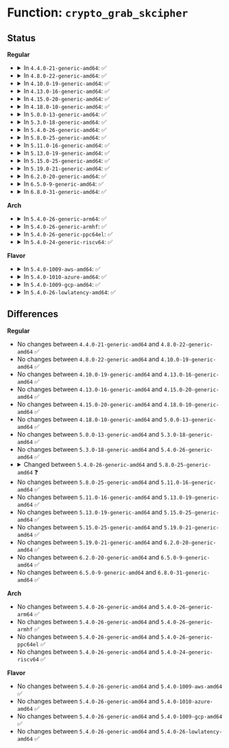 # Function: <code>crypto_grab_skcipher</code>

## Status
<b>Regular</b>
<ul>
<li>
<details>
<summary>In <code>4.4.0-21-generic-amd64</code>: ✅</summary>

```c
int crypto_grab_skcipher(struct crypto_skcipher_spawn * spawn, const char * name, u32 type, u32 mask)
```

```json
{
  "name": "crypto_grab_skcipher",
  "collision_type": "Unique Global",
  "inline_type": "No",
  "funcs": [
    {
      "addr": 18446744071582648016,
      "name": "crypto_grab_skcipher",
      "external": true,
      "loc": "crypto/ablkcipher.c:662",
      "file": "crypto/ablkcipher.c",
      "inline": "seen, unknown",
      "caller_inline": [],
      "caller_func": []
    }
  ],
  "symbols": [
    {
      "addr": 18446744071582648016,
      "name": "crypto_grab_skcipher",
      "section": ".text",
      "bind": "STB_GLOBAL",
      "size": 96
    }
  ]
}
```
</details>
</li>
<li>
<details>
<summary>In <code>4.8.0-22-generic-amd64</code>: ✅</summary>

```c
int crypto_grab_skcipher(struct crypto_skcipher_spawn * spawn, const char * name, u32 type, u32 mask)
```

```json
{
  "name": "crypto_grab_skcipher",
  "collision_type": "Unique Global",
  "inline_type": "No",
  "funcs": [
    {
      "addr": 18446744071582900528,
      "name": "crypto_grab_skcipher",
      "external": true,
      "loc": "crypto/skcipher.c:328",
      "file": "crypto/skcipher.c",
      "inline": "seen, unknown",
      "caller_inline": [],
      "caller_func": [
        "crypto/cts.c:crypto_cts_create",
        "crypto/ctr.c:crypto_rfc3686_create"
      ]
    }
  ],
  "symbols": [
    {
      "addr": 18446744071582900528,
      "name": "crypto_grab_skcipher",
      "section": ".text",
      "bind": "STB_GLOBAL",
      "size": 24
    }
  ]
}
```
</details>
</li>
<li>
<details>
<summary>In <code>4.10.0-19-generic-amd64</code>: ✅</summary>

```c
int crypto_grab_skcipher(struct crypto_skcipher_spawn * spawn, const char * name, u32 type, u32 mask)
```

```json
{
  "name": "crypto_grab_skcipher",
  "collision_type": "Unique Global",
  "inline_type": "No",
  "funcs": [
    {
      "addr": 18446744071582997344,
      "name": "crypto_grab_skcipher",
      "external": true,
      "loc": "crypto/skcipher.c:870",
      "file": "crypto/skcipher.c",
      "inline": "seen, unknown",
      "caller_inline": [],
      "caller_func": [
        "crypto/cts.c:crypto_cts_create",
        "crypto/xts.c:create",
        "crypto/xts.c:create",
        "crypto/ctr.c:crypto_rfc3686_create"
      ]
    }
  ],
  "symbols": [
    {
      "addr": 18446744071582997344,
      "name": "crypto_grab_skcipher",
      "section": ".text",
      "bind": "STB_GLOBAL",
      "size": 24
    }
  ]
}
```
</details>
</li>
<li>
<details>
<summary>In <code>4.13.0-16-generic-amd64</code>: ✅</summary>

```c
int crypto_grab_skcipher(struct crypto_skcipher_spawn * spawn, const char * name, u32 type, u32 mask)
```

```json
{
  "name": "crypto_grab_skcipher",
  "collision_type": "Unique Global",
  "inline_type": "No",
  "funcs": [
    {
      "addr": 18446744071583047168,
      "name": "crypto_grab_skcipher",
      "external": true,
      "loc": "crypto/skcipher.c:910",
      "file": "crypto/skcipher.c",
      "inline": "seen, unknown",
      "caller_inline": [],
      "caller_func": [
        "crypto/cts.c:crypto_cts_create",
        "crypto/xts.c:create",
        "crypto/xts.c:create",
        "crypto/ctr.c:crypto_rfc3686_create"
      ]
    }
  ],
  "symbols": [
    {
      "addr": 18446744071583047168,
      "name": "crypto_grab_skcipher",
      "section": ".text",
      "bind": "STB_GLOBAL",
      "size": 24
    }
  ]
}
```
</details>
</li>
<li>
<details>
<summary>In <code>4.15.0-20-generic-amd64</code>: ✅</summary>

```c
int crypto_grab_skcipher(struct crypto_skcipher_spawn * spawn, const char * name, u32 type, u32 mask)
```

```json
{
  "name": "crypto_grab_skcipher",
  "collision_type": "Unique Global",
  "inline_type": "No",
  "funcs": [
    {
      "addr": 18446744071583212640,
      "name": "crypto_grab_skcipher",
      "external": true,
      "loc": "crypto/skcipher.c:916",
      "file": "crypto/skcipher.c",
      "inline": "seen, unknown",
      "caller_inline": [],
      "caller_func": [
        "crypto/cts.c:crypto_cts_create",
        "crypto/xts.c:create",
        "crypto/xts.c:create",
        "crypto/ctr.c:crypto_rfc3686_create",
        "crypto/gcm.c:crypto_gcm_create_common"
      ]
    }
  ],
  "symbols": [
    {
      "addr": 18446744071583212640,
      "name": "crypto_grab_skcipher",
      "section": ".text",
      "bind": "STB_GLOBAL",
      "size": 24
    }
  ]
}
```
</details>
</li>
<li>
<details>
<summary>In <code>4.18.0-10-generic-amd64</code>: ✅</summary>

```c
int crypto_grab_skcipher(struct crypto_skcipher_spawn * spawn, const char * name, u32 type, u32 mask)
```

```json
{
  "name": "crypto_grab_skcipher",
  "collision_type": "Unique Global",
  "inline_type": "No",
  "funcs": [
    {
      "addr": 18446744071583420848,
      "name": "crypto_grab_skcipher",
      "external": true,
      "loc": "crypto/skcipher.c:939",
      "file": "crypto/skcipher.c",
      "inline": "seen, unknown",
      "caller_inline": [],
      "caller_func": [
        "crypto/cts.c:crypto_cts_create",
        "crypto/xts.c:create",
        "crypto/xts.c:create",
        "crypto/ctr.c:crypto_rfc3686_create",
        "crypto/gcm.c:crypto_gcm_create_common"
      ]
    }
  ],
  "symbols": [
    {
      "addr": 18446744071583420848,
      "name": "crypto_grab_skcipher",
      "section": ".text",
      "bind": "STB_GLOBAL",
      "size": 24
    }
  ]
}
```
</details>
</li>
<li>
<details>
<summary>In <code>5.0.0-13-generic-amd64</code>: ✅</summary>

```c
int crypto_grab_skcipher(struct crypto_skcipher_spawn * spawn, const char * name, u32 type, u32 mask)
```

```json
{
  "name": "crypto_grab_skcipher",
  "collision_type": "Unique Global",
  "inline_type": "No",
  "funcs": [
    {
      "addr": 18446744071583541872,
      "name": "crypto_grab_skcipher",
      "external": true,
      "loc": "crypto/skcipher.c:943",
      "file": "crypto/skcipher.c",
      "inline": "seen, unknown",
      "caller_inline": [],
      "caller_func": [
        "crypto/cts.c:crypto_cts_create",
        "crypto/xts.c:create",
        "crypto/xts.c:create",
        "crypto/ctr.c:crypto_rfc3686_create",
        "crypto/gcm.c:crypto_gcm_create_common"
      ]
    }
  ],
  "symbols": [
    {
      "addr": 18446744071583541872,
      "name": "crypto_grab_skcipher",
      "section": ".text",
      "bind": "STB_GLOBAL",
      "size": 24
    }
  ]
}
```
</details>
</li>
<li>
<details>
<summary>In <code>5.3.0-18-generic-amd64</code>: ✅</summary>

```c
int crypto_grab_skcipher(struct crypto_skcipher_spawn * spawn, const char * name, u32 type, u32 mask)
```

```json
{
  "name": "crypto_grab_skcipher",
  "collision_type": "Unique Global",
  "inline_type": "No",
  "funcs": [
    {
      "addr": 18446744071583730624,
      "name": "crypto_grab_skcipher",
      "external": true,
      "loc": "crypto/skcipher.c:977",
      "file": "crypto/skcipher.c",
      "inline": "seen, unknown",
      "caller_inline": [],
      "caller_func": [
        "crypto/cts.c:crypto_cts_create",
        "crypto/xts.c:create",
        "crypto/xts.c:create",
        "crypto/ctr.c:crypto_rfc3686_create",
        "crypto/gcm.c:crypto_gcm_create_common"
      ]
    }
  ],
  "symbols": [
    {
      "addr": 18446744071583730624,
      "name": "crypto_grab_skcipher",
      "section": ".text",
      "bind": "STB_GLOBAL",
      "size": 24
    }
  ]
}
```
</details>
</li>
<li>
<details>
<summary>In <code>5.4.0-26-generic-amd64</code>: ✅</summary>

```c
int crypto_grab_skcipher(struct crypto_skcipher_spawn * spawn, const char * name, u32 type, u32 mask)
```

```json
{
  "name": "crypto_grab_skcipher",
  "collision_type": "Unique Global",
  "inline_type": "No",
  "funcs": [
    {
      "addr": 18446744071583840288,
      "name": "crypto_grab_skcipher",
      "external": true,
      "loc": "crypto/skcipher.c:981",
      "file": "crypto/skcipher.c",
      "inline": "seen, unknown",
      "caller_inline": [],
      "caller_func": [
        "crypto/cts.c:crypto_cts_create",
        "crypto/xts.c:create",
        "crypto/xts.c:create",
        "crypto/ctr.c:crypto_rfc3686_create",
        "crypto/gcm.c:crypto_gcm_create_common"
      ]
    }
  ],
  "symbols": [
    {
      "addr": 18446744071583840288,
      "name": "crypto_grab_skcipher",
      "section": ".text",
      "bind": "STB_GLOBAL",
      "size": 24
    }
  ]
}
```
</details>
</li>
<li>
<details>
<summary>In <code>5.8.0-25-generic-amd64</code>: ✅</summary>

```c
int crypto_grab_skcipher(struct crypto_skcipher_spawn * spawn, struct crypto_instance * inst, const char * name, u32 type, u32 mask)
```

```json
{
  "name": "crypto_grab_skcipher",
  "collision_type": "Unique Global",
  "inline_type": "No",
  "funcs": [
    {
      "addr": 18446744071584229920,
      "name": "crypto_grab_skcipher",
      "external": true,
      "loc": "crypto/skcipher.c:749",
      "file": "crypto/skcipher.c",
      "inline": "seen, unknown",
      "caller_inline": [],
      "caller_func": [
        "crypto/cts.c:crypto_cts_create",
        "crypto/xts.c:create",
        "crypto/xts.c:create",
        "crypto/ctr.c:crypto_rfc3686_create",
        "crypto/gcm.c:crypto_gcm_create_common"
      ]
    }
  ],
  "symbols": [
    {
      "addr": 18446744071584229920,
      "name": "crypto_grab_skcipher",
      "section": ".text",
      "bind": "STB_GLOBAL",
      "size": 24
    }
  ]
}
```
</details>
</li>
<li>
<details>
<summary>In <code>5.11.0-16-generic-amd64</code>: ✅</summary>

```c
int crypto_grab_skcipher(struct crypto_skcipher_spawn * spawn, struct crypto_instance * inst, const char * name, u32 type, u32 mask)
```

```json
{
  "name": "crypto_grab_skcipher",
  "collision_type": "Unique Global",
  "inline_type": "No",
  "funcs": [
    {
      "addr": 18446744071584348384,
      "name": "crypto_grab_skcipher",
      "external": true,
      "loc": "crypto/skcipher.c:749",
      "file": "crypto/skcipher.c",
      "inline": "seen, unknown",
      "caller_inline": [],
      "caller_func": [
        "crypto/cts.c:crypto_cts_create",
        "crypto/xts.c:xts_create",
        "crypto/xts.c:xts_create",
        "crypto/ctr.c:crypto_rfc3686_create",
        "crypto/gcm.c:crypto_gcm_create_common"
      ]
    }
  ],
  "symbols": [
    {
      "addr": 18446744071584348384,
      "name": "crypto_grab_skcipher",
      "section": ".text",
      "bind": "STB_GLOBAL",
      "size": 24
    }
  ]
}
```
</details>
</li>
<li>
<details>
<summary>In <code>5.13.0-19-generic-amd64</code>: ✅</summary>

```c
int crypto_grab_skcipher(struct crypto_skcipher_spawn * spawn, struct crypto_instance * inst, const char * name, u32 type, u32 mask)
```

```json
{
  "name": "crypto_grab_skcipher",
  "collision_type": "Unique Global",
  "inline_type": "No",
  "funcs": [
    {
      "addr": 18446744071584382576,
      "name": "crypto_grab_skcipher",
      "external": true,
      "loc": "crypto/skcipher.c:744",
      "file": "crypto/skcipher.c",
      "inline": "seen, unknown",
      "caller_inline": [],
      "caller_func": [
        "crypto/cts.c:crypto_cts_create",
        "crypto/xts.c:xts_create",
        "crypto/xts.c:xts_create",
        "crypto/ctr.c:crypto_rfc3686_create",
        "crypto/gcm.c:crypto_gcm_create_common"
      ]
    }
  ],
  "symbols": [
    {
      "addr": 18446744071584382576,
      "name": "crypto_grab_skcipher",
      "section": ".text",
      "bind": "STB_GLOBAL",
      "size": 24
    }
  ]
}
```
</details>
</li>
<li>
<details>
<summary>In <code>5.15.0-25-generic-amd64</code>: ✅</summary>

```c
int crypto_grab_skcipher(struct crypto_skcipher_spawn * spawn, struct crypto_instance * inst, const char * name, u32 type, u32 mask)
```

```json
{
  "name": "crypto_grab_skcipher",
  "collision_type": "Unique Global",
  "inline_type": "No",
  "funcs": [
    {
      "addr": 18446744071584777808,
      "name": "crypto_grab_skcipher",
      "external": true,
      "loc": "crypto/skcipher.c:744",
      "file": "crypto/skcipher.c",
      "inline": "seen, unknown",
      "caller_inline": [],
      "caller_func": [
        "crypto/cts.c:crypto_cts_create",
        "crypto/xts.c:xts_create",
        "crypto/xts.c:xts_create",
        "crypto/ctr.c:crypto_rfc3686_create",
        "crypto/gcm.c:crypto_gcm_create_common"
      ]
    }
  ],
  "symbols": [
    {
      "addr": 18446744071584777808,
      "name": "crypto_grab_skcipher",
      "section": ".text",
      "bind": "STB_GLOBAL",
      "size": 24
    }
  ]
}
```
</details>
</li>
<li>
<details>
<summary>In <code>5.19.0-21-generic-amd64</code>: ✅</summary>

```c
int crypto_grab_skcipher(struct crypto_skcipher_spawn * spawn, struct crypto_instance * inst, const char * name, u32 type, u32 mask)
```

```json
{
  "name": "crypto_grab_skcipher",
  "collision_type": "Unique Global",
  "inline_type": "No",
  "funcs": [
    {
      "addr": 18446744071585462768,
      "name": "crypto_grab_skcipher",
      "external": true,
      "loc": "crypto/skcipher.c:744",
      "file": "crypto/skcipher.c",
      "inline": "seen, unknown",
      "caller_inline": [],
      "caller_func": [
        "crypto/cts.c:crypto_cts_create",
        "crypto/xts.c:xts_create",
        "crypto/xts.c:xts_create",
        "crypto/ctr.c:crypto_rfc3686_create",
        "crypto/gcm.c:crypto_gcm_create_common"
      ]
    }
  ],
  "symbols": [
    {
      "addr": 18446744071585462768,
      "name": "crypto_grab_skcipher",
      "section": ".text",
      "bind": "STB_GLOBAL",
      "size": 39
    }
  ]
}
```
</details>
</li>
<li>
<details>
<summary>In <code>6.2.0-20-generic-amd64</code>: ✅</summary>

```c
int crypto_grab_skcipher(struct crypto_skcipher_spawn * spawn, struct crypto_instance * inst, const char * name, u32 type, u32 mask)
```

```json
{
  "name": "crypto_grab_skcipher",
  "collision_type": "Unique Global",
  "inline_type": "No",
  "funcs": [
    {
      "addr": 18446744071586221632,
      "name": "crypto_grab_skcipher",
      "external": true,
      "loc": "crypto/skcipher.c:744",
      "file": "crypto/skcipher.c",
      "inline": "seen, unknown",
      "caller_inline": [],
      "caller_func": [
        "crypto/cts.c:crypto_cts_create",
        "crypto/xts.c:xts_create",
        "crypto/xts.c:xts_create",
        "crypto/ctr.c:crypto_rfc3686_create",
        "crypto/gcm.c:crypto_gcm_create_common"
      ]
    }
  ],
  "symbols": [
    {
      "addr": 18446744071586221632,
      "name": "crypto_grab_skcipher",
      "section": ".text",
      "bind": "STB_GLOBAL",
      "size": 39
    }
  ]
}
```
</details>
</li>
<li>
<details>
<summary>In <code>6.5.0-9-generic-amd64</code>: ✅</summary>

```c
int crypto_grab_skcipher(struct crypto_skcipher_spawn * spawn, struct crypto_instance * inst, const char * name, u32 type, u32 mask)
```

```json
{
  "name": "crypto_grab_skcipher",
  "collision_type": "Unique Global",
  "inline_type": "No",
  "funcs": [
    {
      "addr": 18446744071586456848,
      "name": "crypto_grab_skcipher",
      "external": true,
      "loc": "crypto/skcipher.c:791",
      "file": "crypto/skcipher.c",
      "inline": "seen, unknown",
      "caller_inline": [],
      "caller_func": [
        "crypto/cts.c:crypto_cts_create",
        "crypto/xts.c:xts_create",
        "crypto/xts.c:xts_create",
        "crypto/ctr.c:crypto_rfc3686_create",
        "crypto/gcm.c:crypto_gcm_create_common"
      ]
    }
  ],
  "symbols": [
    {
      "addr": 18446744071586456848,
      "name": "crypto_grab_skcipher",
      "section": ".text",
      "bind": "STB_GLOBAL",
      "size": 39
    }
  ]
}
```
</details>
</li>
<li>
<details>
<summary>In <code>6.8.0-31-generic-amd64</code>: ✅</summary>

```c
int crypto_grab_skcipher(struct crypto_skcipher_spawn * spawn, struct crypto_instance * inst, const char * name, u32 type, u32 mask)
```

```json
{
  "name": "crypto_grab_skcipher",
  "collision_type": "Unique Global",
  "inline_type": "No",
  "funcs": [
    {
      "addr": 18446744071586728736,
      "name": "crypto_grab_skcipher",
      "external": true,
      "loc": "crypto/skcipher.c:890",
      "file": "crypto/skcipher.c",
      "inline": "seen, unknown",
      "caller_inline": [],
      "caller_func": [
        "crypto/cts.c:crypto_cts_create",
        "crypto/xts.c:xts_create",
        "crypto/xts.c:xts_create",
        "crypto/ctr.c:crypto_rfc3686_create",
        "crypto/gcm.c:crypto_gcm_create_common"
      ]
    }
  ],
  "symbols": [
    {
      "addr": 18446744071586728736,
      "name": "crypto_grab_skcipher",
      "section": ".text",
      "bind": "STB_GLOBAL",
      "size": 39
    }
  ]
}
```
</details>
</li>
</ul>
<b>Arch</b>
<ul>
<li>
<details>
<summary>In <code>5.4.0-26-generic-arm64</code>: ✅</summary>

```c
int crypto_grab_skcipher(struct crypto_skcipher_spawn * spawn, const char * name, u32 type, u32 mask)
```

```json
{
  "name": "crypto_grab_skcipher",
  "collision_type": "Unique Global",
  "inline_type": "No",
  "funcs": [
    {
      "addr": 18446603336495653072,
      "name": "crypto_grab_skcipher",
      "external": true,
      "loc": "crypto/skcipher.c:981",
      "file": "crypto/skcipher.c",
      "inline": "seen, unknown",
      "caller_inline": [],
      "caller_func": [
        "crypto/cts.c:crypto_cts_create",
        "crypto/xts.c:create",
        "crypto/xts.c:create",
        "crypto/ctr.c:crypto_rfc3686_create",
        "crypto/gcm.c:crypto_gcm_create_common"
      ]
    }
  ],
  "symbols": [
    {
      "addr": 18446603336495653072,
      "name": "crypto_grab_skcipher",
      "section": ".text",
      "bind": "STB_GLOBAL",
      "size": 88
    }
  ]
}
```
</details>
</li>
<li>
<details>
<summary>In <code>5.4.0-26-generic-armhf</code>: ✅</summary>

```c
int crypto_grab_skcipher(struct crypto_skcipher_spawn * spawn, const char * name, u32 type, u32 mask)
```

```json
{
  "name": "crypto_grab_skcipher",
  "collision_type": "Unique Global",
  "inline_type": "No",
  "funcs": [
    {
      "addr": 3229007540,
      "name": "crypto_grab_skcipher",
      "external": true,
      "loc": "crypto/skcipher.c:981",
      "file": "crypto/skcipher.c",
      "inline": "seen, unknown",
      "caller_inline": [],
      "caller_func": [
        "crypto/cts.c:crypto_cts_create",
        "crypto/xts.c:create",
        "crypto/xts.c:create",
        "crypto/ctr.c:crypto_rfc3686_create",
        "crypto/gcm.c:crypto_gcm_create_common"
      ]
    }
  ],
  "symbols": [
    {
      "addr": 3229007540,
      "name": "crypto_grab_skcipher",
      "section": ".text",
      "bind": "STB_GLOBAL",
      "size": 40
    }
  ]
}
```
</details>
</li>
<li>
<details>
<summary>In <code>5.4.0-26-generic-ppc64el</code>: ✅</summary>

```c
int crypto_grab_skcipher(struct crypto_skcipher_spawn * spawn, const char * name, u32 type, u32 mask)
```

```json
{
  "name": "crypto_grab_skcipher",
  "collision_type": "Unique Global",
  "inline_type": "No",
  "funcs": [
    {
      "addr": 13835058055289788288,
      "name": "crypto_grab_skcipher",
      "external": true,
      "loc": "crypto/skcipher.c:981",
      "file": "crypto/skcipher.c",
      "inline": "seen, unknown",
      "caller_inline": [],
      "caller_func": [
        "crypto/cts.c:crypto_cts_create",
        "crypto/xts.c:create",
        "crypto/xts.c:create",
        "crypto/ctr.c:crypto_rfc3686_create",
        "crypto/gcm.c:crypto_gcm_create_common"
      ]
    }
  ],
  "symbols": [
    {
      "addr": 13835058055289788288,
      "name": "crypto_grab_skcipher",
      "section": ".text",
      "bind": "STB_GLOBAL",
      "size": 64
    }
  ]
}
```
</details>
</li>
<li>
<details>
<summary>In <code>5.4.0-24-generic-riscv64</code>: ✅</summary>

```c
int crypto_grab_skcipher(struct crypto_skcipher_spawn * spawn, const char * name, u32 type, u32 mask)
```

```json
{
  "name": "crypto_grab_skcipher",
  "collision_type": "Unique Global",
  "inline_type": "No",
  "funcs": [
    {
      "addr": 18446743936274806126,
      "name": "crypto_grab_skcipher",
      "external": true,
      "loc": "crypto/skcipher.c:981",
      "file": "crypto/skcipher.c",
      "inline": "seen, unknown",
      "caller_inline": [],
      "caller_func": [
        "crypto/cts.c:crypto_cts_create",
        "crypto/xts.c:create",
        "crypto/xts.c:create",
        "crypto/ctr.c:crypto_rfc3686_create",
        "crypto/gcm.c:crypto_gcm_create_common"
      ]
    }
  ],
  "symbols": [
    {
      "addr": 18446743936274806126,
      "name": "crypto_grab_skcipher",
      "section": ".text",
      "bind": "STB_GLOBAL",
      "size": 76
    }
  ]
}
```
</details>
</li>
</ul>
<b>Flavor</b>
<ul>
<li>
<details>
<summary>In <code>5.4.0-1009-aws-amd64</code>: ✅</summary>

```c
int crypto_grab_skcipher(struct crypto_skcipher_spawn * spawn, const char * name, u32 type, u32 mask)
```

```json
{
  "name": "crypto_grab_skcipher",
  "collision_type": "Unique Global",
  "inline_type": "No",
  "funcs": [
    {
      "addr": 18446744071583809024,
      "name": "crypto_grab_skcipher",
      "external": true,
      "loc": "crypto/skcipher.c:981",
      "file": "crypto/skcipher.c",
      "inline": "seen, unknown",
      "caller_inline": [],
      "caller_func": [
        "crypto/cts.c:crypto_cts_create",
        "crypto/xts.c:create",
        "crypto/xts.c:create",
        "crypto/ctr.c:crypto_rfc3686_create",
        "crypto/gcm.c:crypto_gcm_create_common"
      ]
    }
  ],
  "symbols": [
    {
      "addr": 18446744071583809024,
      "name": "crypto_grab_skcipher",
      "section": ".text",
      "bind": "STB_GLOBAL",
      "size": 24
    }
  ]
}
```
</details>
</li>
<li>
<details>
<summary>In <code>5.4.0-1010-azure-amd64</code>: ✅</summary>

```c
int crypto_grab_skcipher(struct crypto_skcipher_spawn * spawn, const char * name, u32 type, u32 mask)
```

```json
{
  "name": "crypto_grab_skcipher",
  "collision_type": "Unique Global",
  "inline_type": "No",
  "funcs": [
    {
      "addr": 18446744071583746080,
      "name": "crypto_grab_skcipher",
      "external": true,
      "loc": "crypto/skcipher.c:981",
      "file": "crypto/skcipher.c",
      "inline": "seen, unknown",
      "caller_inline": [],
      "caller_func": [
        "crypto/cts.c:crypto_cts_create",
        "crypto/xts.c:create",
        "crypto/xts.c:create",
        "crypto/ctr.c:crypto_rfc3686_create",
        "crypto/gcm.c:crypto_gcm_create_common"
      ]
    }
  ],
  "symbols": [
    {
      "addr": 18446744071583746080,
      "name": "crypto_grab_skcipher",
      "section": ".text",
      "bind": "STB_GLOBAL",
      "size": 24
    }
  ]
}
```
</details>
</li>
<li>
<details>
<summary>In <code>5.4.0-1009-gcp-amd64</code>: ✅</summary>

```c
int crypto_grab_skcipher(struct crypto_skcipher_spawn * spawn, const char * name, u32 type, u32 mask)
```

```json
{
  "name": "crypto_grab_skcipher",
  "collision_type": "Unique Global",
  "inline_type": "No",
  "funcs": [
    {
      "addr": 18446744071583792784,
      "name": "crypto_grab_skcipher",
      "external": true,
      "loc": "crypto/skcipher.c:981",
      "file": "crypto/skcipher.c",
      "inline": "seen, unknown",
      "caller_inline": [],
      "caller_func": [
        "crypto/cts.c:crypto_cts_create",
        "crypto/xts.c:create",
        "crypto/xts.c:create",
        "crypto/ctr.c:crypto_rfc3686_create",
        "crypto/gcm.c:crypto_gcm_create_common"
      ]
    }
  ],
  "symbols": [
    {
      "addr": 18446744071583792784,
      "name": "crypto_grab_skcipher",
      "section": ".text",
      "bind": "STB_GLOBAL",
      "size": 24
    }
  ]
}
```
</details>
</li>
<li>
<details>
<summary>In <code>5.4.0-26-lowlatency-amd64</code>: ✅</summary>

```c
int crypto_grab_skcipher(struct crypto_skcipher_spawn * spawn, const char * name, u32 type, u32 mask)
```

```json
{
  "name": "crypto_grab_skcipher",
  "collision_type": "Unique Global",
  "inline_type": "No",
  "funcs": [
    {
      "addr": 18446744071583893872,
      "name": "crypto_grab_skcipher",
      "external": true,
      "loc": "crypto/skcipher.c:981",
      "file": "crypto/skcipher.c",
      "inline": "seen, unknown",
      "caller_inline": [],
      "caller_func": [
        "crypto/cts.c:crypto_cts_create",
        "crypto/xts.c:create",
        "crypto/xts.c:create",
        "crypto/ctr.c:crypto_rfc3686_create",
        "crypto/gcm.c:crypto_gcm_create_common"
      ]
    }
  ],
  "symbols": [
    {
      "addr": 18446744071583893872,
      "name": "crypto_grab_skcipher",
      "section": ".text",
      "bind": "STB_GLOBAL",
      "size": 24
    }
  ]
}
```
</details>
</li>
</ul>

## Differences
<b>Regular</b>
<ul>
<li>
No changes between <code>4.4.0-21-generic-amd64</code> and <code>4.8.0-22-generic-amd64</code> ✅
</li>
<li>
No changes between <code>4.8.0-22-generic-amd64</code> and <code>4.10.0-19-generic-amd64</code> ✅
</li>
<li>
No changes between <code>4.10.0-19-generic-amd64</code> and <code>4.13.0-16-generic-amd64</code> ✅
</li>
<li>
No changes between <code>4.13.0-16-generic-amd64</code> and <code>4.15.0-20-generic-amd64</code> ✅
</li>
<li>
No changes between <code>4.15.0-20-generic-amd64</code> and <code>4.18.0-10-generic-amd64</code> ✅
</li>
<li>
No changes between <code>4.18.0-10-generic-amd64</code> and <code>5.0.0-13-generic-amd64</code> ✅
</li>
<li>
No changes between <code>5.0.0-13-generic-amd64</code> and <code>5.3.0-18-generic-amd64</code> ✅
</li>
<li>
No changes between <code>5.3.0-18-generic-amd64</code> and <code>5.4.0-26-generic-amd64</code> ✅
</li>
<li>
<details>
<summary>Changed between <code>5.4.0-26-generic-amd64</code> and <code>5.8.0-25-generic-amd64</code> ❓</summary>
<ul>
<li>
<b>Param added. </b>
<code>struct crypto_instance * inst</code>
</li>
<li>
<b>Param reordered. </b>
<code>spawn, name, type, mask</code> ➡️ <code>spawn, inst, name, type, mask</code>
</li>
</ul>
</details>
</li>
<li>
No changes between <code>5.8.0-25-generic-amd64</code> and <code>5.11.0-16-generic-amd64</code> ✅
</li>
<li>
No changes between <code>5.11.0-16-generic-amd64</code> and <code>5.13.0-19-generic-amd64</code> ✅
</li>
<li>
No changes between <code>5.13.0-19-generic-amd64</code> and <code>5.15.0-25-generic-amd64</code> ✅
</li>
<li>
No changes between <code>5.15.0-25-generic-amd64</code> and <code>5.19.0-21-generic-amd64</code> ✅
</li>
<li>
No changes between <code>5.19.0-21-generic-amd64</code> and <code>6.2.0-20-generic-amd64</code> ✅
</li>
<li>
No changes between <code>6.2.0-20-generic-amd64</code> and <code>6.5.0-9-generic-amd64</code> ✅
</li>
<li>
No changes between <code>6.5.0-9-generic-amd64</code> and <code>6.8.0-31-generic-amd64</code> ✅
</li>
</ul>
<b>Arch</b>
<ul>
<li>
No changes between <code>5.4.0-26-generic-amd64</code> and <code>5.4.0-26-generic-arm64</code> ✅
</li>
<li>
No changes between <code>5.4.0-26-generic-amd64</code> and <code>5.4.0-26-generic-armhf</code> ✅
</li>
<li>
No changes between <code>5.4.0-26-generic-amd64</code> and <code>5.4.0-26-generic-ppc64el</code> ✅
</li>
<li>
No changes between <code>5.4.0-26-generic-amd64</code> and <code>5.4.0-24-generic-riscv64</code> ✅
</li>
</ul>
<b>Flavor</b>
<ul>
<li>
No changes between <code>5.4.0-26-generic-amd64</code> and <code>5.4.0-1009-aws-amd64</code> ✅
</li>
<li>
No changes between <code>5.4.0-26-generic-amd64</code> and <code>5.4.0-1010-azure-amd64</code> ✅
</li>
<li>
No changes between <code>5.4.0-26-generic-amd64</code> and <code>5.4.0-1009-gcp-amd64</code> ✅
</li>
<li>
No changes between <code>5.4.0-26-generic-amd64</code> and <code>5.4.0-26-lowlatency-amd64</code> ✅
</li>
</ul>
